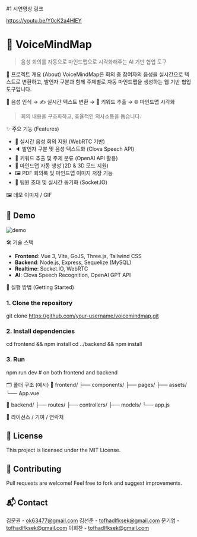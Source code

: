 #1 시연영상 링크

https://youtu.be/Y0cK2a4HlEY 

# 🧠 VoiceMindMap
> 음성 회의를 자동으로 마인드맵으로 시각화해주는 AI 기반 협업 도구

🎯 프로젝트 개요 (About)
VoiceMindMap은 회의 중 참여자의 음성을 실시간으로 텍스트로 변환하고,
발언자 구분과 함께 주제별로 자동 마인드맵을 생성하는 웹 기반 협업 도구입니다.

🎤 음성 인식 → ✍️ 실시간 텍스트 변환 → 🧠 키워드 추출 → 🌐 마인드맵 시각화

> 회의 내용을 구조화하고, 효율적인 의사소통을 돕습니다.

✨ 주요 기능 (Features)
- 🎤 실시간 음성 회의 지원 (WebRTC 기반)
- 🔈 발언자 구분 및 음성 텍스트화 (Clova Speech API)
- 🧠 키워드 추출 및 주제 분류 (OpenAI API 활용)
- 🌳 마인드맵 자동 생성 (2D & 3D 모드 지원)
- 🖼️ PDF 회의록 및 마인드맵 이미지 저장 기능
- 👥 팀원 초대 및 실시간 동기화 (Socket.IO)

🖼️ 데모 이미지 / GIF
## 📸 Demo
![demo](link-to-demo.gif)

🛠️ 기술 스택
- **Frontend**: Vue 3, Vite, GoJS, Three.js, Tailwind CSS
- **Backend**: Node.js, Express, Sequelize (MySQL)
- **Realtime**: Socket.IO, WebRTC
- **AI**: Clova Speech Recognition, OpenAI GPT API

🚀 실행 방법 (Getting Started)
### 1. Clone the repository
git clone https://github.com/your-username/voicemindmap.git

### 2. Install dependencies
cd frontend && npm install
cd ../backend && npm install

### 3. Run
npm run dev # on both frontend and backend

🗂️ 폴더 구조 (예시)
📁 frontend/
├── components/
├── pages/
├── assets/
└── App.vue

📁 backend/
├── routes/
├── controllers/
├── models/
└── app.js

📄 라이선스 / 기여 / 연락처
## 📝 License
This project is licensed under the MIT License.

## 🤝 Contributing
Pull requests are welcome! Feel free to fork and suggest improvements.

## 📬 Contact
김문권 - [ok63477@gmail.com](mailto:ok63477@gmail.com)
김선준 - [tofhadlfksek@gmail.com](mailto:tofhadlfksek@gmail.com)
문기업 - [tofhadlfksek@gmail.com](mailto:tofhadlfksek@gmail.com)
이희찬 - [tofhadlfksek@gmail.com](mailto:tofhadlfksek@gmail.com)

